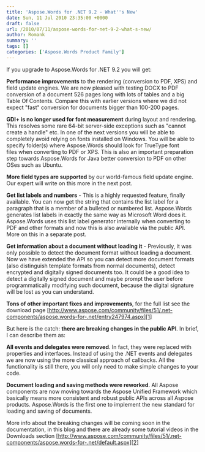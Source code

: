 ```yaml
---
title: 'Aspose.Words for .NET 9.2 - What''s New'
date: Sun, 11 Jul 2010 23:35:00 +0000
draft: false
url: /2010/07/11/aspose-words-for-net-9-2-what-s-new/
author: Romank
summary: ''
tags: []
categories: ['Aspose.Words Product Family']
---
```


If you upgrade to Aspose.Words for .NET 9.2 you will get:

**Performance improvements** to the rendering (conversion to PDF, XPS) and field update engines. We are now pleased with testing DOCX to PDF conversion of a document 526 pages long with lots of tables and a big Table Of Contents. Compare this with earlier versions where we did not expect "fast" conversion for documents bigger than 100-200 pages.

**GDI+ is no longer used for font measurement** during layout and rendering. This resolves some rare 64-bit server-side exceptions such as "cannot create a handle" etc. In one of the next versions you will be able to completely avoid relying on fonts installed on Windows. You will be able to specify folder(s) where Aspose.Words should look for TrueType font files when converting to PDF or XPS. This is also an important preparation step towards Aspose.Words for Java better conversion to PDF on other OSes such as Ubuntu.

**More field types are supported** by our world-famous field update engine. Our expert will write on this more in the next post.

**Get list labels and numbers** - This is a highly requested feature, finally available. You can now get the string that contains the list label for a paragraph that is a member of a bulleted or numbered list. Aspose.Words generates list labels in exactly the same way as Microsoft Word does it. Aspose.Words uses this list label generator internally when converting to PDF and other formats and now this is also available via the public API. More on this in a separate post.

**Get information about a document without loading it** - Previously, it was only possible to detect the document format without loading a document. Now we have extended the API so you can detect more document formats (also distinguish template formats from normal documents), detect encrypted and digitally signed documents too. It could be a good idea to detect a digitally signed document and maybe prompt the user before programmatically modifying such document, because the digital signature will be lost as you can understand.

**Tons of other important fixes and improvements**, for the full list see the download page [http://www.aspose.com/community/files/51/.net-components/aspose.words-for-.net/entry247974.aspx][1]

But here is the catch: **there are breaking changes in the public API**. In brief, I can describe them as:

**All events and delegates were removed**. In fact, they were replaced with properties and interfaces. Instead of using the .NET events and delegates we are now using the more classical approach of callbacks. All the functionality is still there, you will only need to make simple changes to your code.

**Document loading and saving methods were reworked**. All Aspose components are now moving towards the Aspose Unified Framework which basically means more consistent and robust public APIs across all Aspose products. Aspose.Words is the first one to implement the new standard for loading and saving of documents.

More info about the breaking changes will be coming soon in the documentation, in this blog and there are already some tutorial videos in the Downloads section [http://www.aspose.com/community/files/51/.net-components/aspose.words-for-.net/default.aspx][2]




[1]: http://www.aspose.com/community/files/51/.net-components/aspose.words-for-.net/entry247974.aspx
[2]: http://www.aspose.com/community/files/51/.net-components/aspose.words-for-.net/default.aspx




